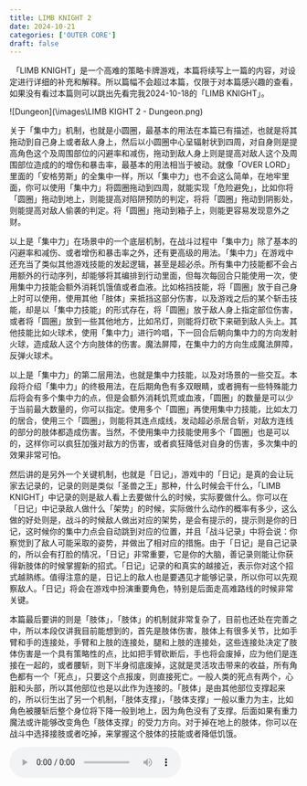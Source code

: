 ```yaml
---
title: LIMB KNIGHT 2
date: 2024-10-21
categories: ['OUTER CORE']
draft: false
---
```


​	「LIMB KNIGHT」是一个高难的策略卡牌游戏，本篇将续写上一篇的内容，对设定进行详细的补充和解释。所以篇幅不会超过本篇，仅限于对本篇感兴趣的查看，如果没有看过本篇则可以跳出先看完我2024-10-18的「LIMB KNIGHT」。

![Dungeon](\images\LIMB KIGHT 2 - Dungeon.png)

​	关于「集中力」机制，也就是小圆圈，最基本的用法在本篇已有描述，也就是将其拖动到自己身上或者敌人身上，然后以小圆圈中心呈辐射状到四周，对自身则是提高角色这个及周围部位的闪避率和减伤，拖动到敌人身上则是提高对敌人这个及周围部位造成的的增伤和暴击率，最基本的用法相当于被动。就像「OVER LORD」里面的「安格劳斯」的全集中一样，所以「集中力」也不会这么简单，在地牢里面，你可以使用「集中力」将圆圈拖动到四周，就能实现「危险避免」，比如你将「圆圈」拖动到地上，则能提高对陷阱预防的判定，将将「圆圈」拖动到阴影处，则能提高对敌人偷袭的判定。将「圆圈」拖动到箱子上，则能更容易发现意外之财。

​	以上是「集中力」在场景中的一个底层机制，在战斗过程中「集中力」除了基本的闪避率和减伤、或者增伤和暴击率之外，还有更高级的用法。「集中力」在游戏中还充当了类似其他游戏技能的发起逻辑，甚至是超必杀。所有集中力技能都不会占用额外的行动序列，却能够将其编排到行动里面，但每次每回合只能使用一次，使用集中力技能会额外消耗饥饿值或者血液。比如格挡技能，将「圆圈」放于自己身上时可以使用，使用其他「肢体」来抵挡这部分伤害，以及游戏之后的某个斩击技能，却是以「集中力技能」的形式存在，将「圆圈」放于敌人身上指定部位伤害，或者将「圆圈」放到一些其他地方，比如吊灯，则能将灯砍下来砸到敌人头上。其他技能比如火球术，使用「集中力」进行吟唱，下一回合后朝向集中力的方向发射火球，造成敌人这个方向肢体的伤害。魔法屏障，在集中力的方向生成魔法屏障，反弹火球术。

​	以上是「集中力」的第二层用法，也就是集中力技能，以及对场景的一些交互。本段将介绍「集中力」的终极用法，在后期角色有多双眼睛，或者拥有一些特殊能力后将会有多个集中力的点，但是会额外消耗饥荒或血液，「圆圈」的数量是可以少于当前最大数量的，你可以指定。使用多个「圆圈」再使用集中力技能，比如太刀的居合，使用三个「圆圈」，则能将其连点成线，发动超必杀居合斩，对敌方连线的部分的肢体都造成伤害。当然，不使用集中力技能使用多个「圆圈」也是可以的，这样你可以疯狂加强对敌方的伤害，或者疯狂降低对自身的伤害，多次集中的效果非常可怕。

​	然后讲的是另外一个关键机制，也就是「日记」，游戏中的「日记」是真的会让玩家去记录的，记录的则是类似「圣兽之王」那种，什么时候会干什么，「LIMB KNIGHT」中记录的则是敌人看上去要做什么的时候，实际要做什么。你可以在「日记」中记录敌人做什么「架势」的时候，实际做什么动作的概率有多少，这么做的好处则是，战斗的时候敌人做出对应的架势，是会有提示的，提示则是你的日记，这时候你的集中力点会自动跳到对应的位置，并且「战斗记录」中将会说：你察觉到了敌人可能采取的姿势，并做出了相对应的措施。由于「日记」是自己记录的，所以会有打脸的情况，「日记」非常重要，它是你的大脑，善记录则能让你获得新肢体的时候掌握新的招式。「日记」记录的和真实的越接近，表示你对这个招式越熟练。值得注意的是，日记上的敌人也是要遇见才能够记录，所以你可以先观察敌人。「日记」将会在游戏中扮演重要角色，特别是后面走高难路线的时候非常关键。

​	本篇最后要讲的则是「肢体」，「肢体」的机制就非常复杂了，目前也还处在完善之中，所以本段仅讲我目前能想到的，首先是肢体伤害，肢体上有很多关节，比如手臂和手的连接处，手臂和上肢的连接处，腿和上肢的连接处，这些连接处决定了肢体伤害是一个具有策略性的点，比如把手臂砍断后，手也将会废掉，应为他们是连接在一起的，或者腰斩，则下半身彻底废掉，这就是灵活攻击带来的收益，所有角色都有一个「死点」，只要这个点报废，则直接死亡。一般人类的死点有两个，心脏和头部，所以其他部位也是以此作为连接的。「肢体」是由其他部位支撑起来的，所以衍生出了另一个机制，「肢体支撑」，「肢体支撑」一般以重力为主，比如角色被腰斩后整个身位将下降一般到地上，因为角色没有了支撑。后面如果有重力魔法或许能够改变角色「肢体支撑」的受力方向。对于掉在地上的肢体，你可以在战斗中选择接肢或者吃掉，来掌握这个肢体的技能或者降低饥饿。

<audio controls autoplay>
  <source src="/audios/Jonathan Coulton,GLaDOS - Still Alive.mp3" type="audio/mpeg">
  Your browser does not support the audio tag.
</audio>
